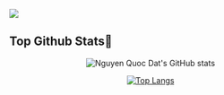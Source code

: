 
![](https://komarev.com/ghpvc/?username=nqdat2002&color=blue)

## Top Github Stats🌟


<div align="center">

![Nguyen Quoc Dat's GitHub stats](https://github-readme-stats.vercel.app/api?username=nqdat2002&show_icons=true&theme=transparent)

</div>
<div align="center">
  
[![Top Langs](https://github-readme-stats.vercel.app/api/top-langs/?username=nqdat2002&layout=compact&langs_count=10&theme=transparent)](https://github.com/nqdat2002/github-readme-stats)

</div>


